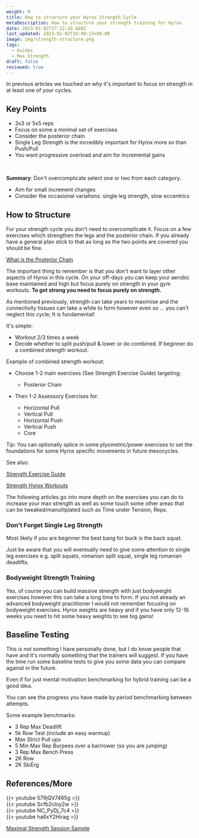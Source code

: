 ```yaml
---
weight: 0
title: How to structure your Hyrox Strength Cycle
metaDescription: How to structure your strength training for Hyrox
date: 2023-01-02T17:12:18.680Z
last_updated: 2023-01-02T18:40:13+00:00
image: img/strength-structure.png
tags:
  - Guides
  - Max Strength
draft: false
reviewed: true
---
```

In previous articles we touched on why it's important to focus on strength in at least one of your cycles.

## Key Points

* 3x3 or 5x5 reps
* Focus on some a minimal set of exercises
* Consider the posterior chain
* Single Leg Strength is the incredibly important for Hyrox more so than Push/Pull
* You want progressive overload and aim for incremental gains

<br />

**Summary**: Don't overcomplicate select one or two from each category.

* Aim for small increment changes 
* Consider the occasional variations: single leg strength, slow eccentrics 

## How to Structure

For your strength cycle you don't need to overcomplicate it. Focus on a few exercises which strengthen the legs and the posterior chain. If you already have a general plan stick to that as long as the two points are covered you should be fine.

[What is the Posterior Chain](https://www.compromisedrunning.com/post/what-is-the-posterior-chain/)

The important thing to remember is that you don't want to layer other aspects of Hyrox in this cycle. On your off-days you can keep your aerobic base maintained and high but focus purely on strength in your gym workouts. **To get strong you need to focus purely on strength.**

As mentioned previously, strength can take years to maximise and the connectivity tissues can take a while to form however even so ... you can't neglect this cycle; It is fundamental!

It's simple:

* Workout 2/3 times a week
* Decide whether to split push/pull & lower or do combined. If beginner do a combined strength workout.

Example of combined strength workout:

* Choose 1-2 main exercises (See Strength Exercise Guide) targeting:
  * Posterior Chain 

* Then 1-2 Assessory Exercises for:
  * Horizontal Pull
  * Vertical Pull
  * Horizontal Push
  * Vertical Push      
  * Core

Tip: You can optionally splice in some plyometric/power exercises to set the foundations for some Hyrox specific movements in future mesocycles.

See also:

[Strength Exercise Guide](/post/strength-exercise-guide/)


[Strength Hyrox Workouts](/post/hyrox-strength-workouts/)

The following articles go into more depth on the exercises you can do to increase your max strength as well as some touch some other areas that can be tweaked/manulitplated such as Time under Tension, Reps.



### Don't Forget  Single Leg Strength

Most likely if you are beginner the best bang for buck is the back squat.

Just be aware that you will eventually need to give some attention to single leg exercises e.g. split squats, romanian split squat, single leg romanian deadlifts.

### Bodyweight Strength Training

Yes, of course you can build massive strength with just bodyweight exercises however this can take a long time to form. If you not already an advanced bodyweight practitioner I would not remember focusing on bodyweight exercises. Hyrox weights are heavy and if you have only 12-16 weeks you need to hit some heavy weights to see big gains!

## Baseline Testing

This is not something I have personally done, but I do know people that have and it's normally something that the trainers will suggest. If you have the time run some baseline tests to give you some data you can compare against in the future.

Even if for just mental motivation benchmarking for hybrid training can be a good idea. 

You can see the progress you have made by period benchmarking between attempts.

Some example benchmarks:

* 3 Rep Max Deadlift
* 5k Row Test (include an easy warmup)
* Max Strict Pull ups
* 5 Min Max Rep Burpees over a bar/rower (so you are jumping)
* 3 Rep Max Bench Press
* 2K Row
* 2K SkiErg

## References/More

<div class="img-m">{{< youtube 579jQV7465g >}}</div>

<div class="img-m">{{< youtube Scfb2cloy2w >}}</div>

<div class="img-m">{{< youtube NC_PyDj_7c4 >}}</div>

<div class="img-m">{{< youtube ha6xY2Hirag >}}</div>

[Maximal Strength Session Sample](https://atomic-athlete.com/maximal-strength-session-sample/)